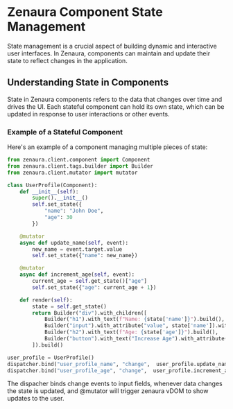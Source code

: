 # Zenaura Component State Management

State management is a crucial aspect of building dynamic and interactive user interfaces. In Zenaura, components can maintain and update their state to reflect changes in the application.

## Understanding State in Components

State in Zenaura components refers to the data that changes over time and drives the UI. Each stateful component can hold its own state, which can be updated in response to user interactions or other events.

### Example of a Stateful Component

Here's an example of a component managing multiple pieces of state:

```python
from zenaura.client.component import Component
from zenaura.client.tags.builder import Builder
from zenaura.client.mutator import mutator

class UserProfile(Component):
    def __init__(self):
        super().__init__()
        self.set_state({
            "name": "John Doe",
            "age": 30
        })

    @mutator
    async def update_name(self, event):
        new_name = event.target.value
        self.set_state({"name": new_name})

    @mutator
    async def increment_age(self, event):
        current_age = self.get_state()["age"]
        self.set_state({"age": current_age + 1})

    def render(self):
        state = self.get_state()
        return Builder("div").with_children([
            Builder("h1").with_text(f"Name: {state['name']}").build(),
            Builder("input").with_attribute("value", state['name']).with_attribute("id", "user_profile_name").build(),
            Builder("h2").with_text(f"Age: {state['age']}").build(),
            Builder("button").with_text("Increase Age").with_attribute("id", "user_profile_age").build()
        ]).build()

user_profile = UserProfile()
dispatcher.bind("user_profile_name", "change",  user_profile.update_name)
dispatcher.bind("user_profile_age", "change",  user_profile.increment_age)
```

The dispacher binds change events to input fields, whenever data changes the state is updated, and @mutator will trigger zenaura vDOM to show updates to the user.
